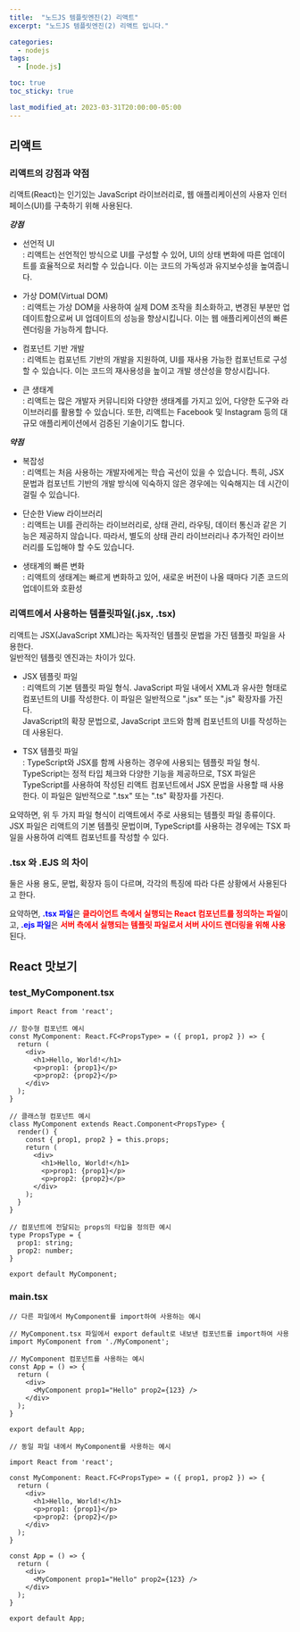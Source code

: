 ```yaml
---
title:  "노드JS 템플릿엔진(2) 리액트"
excerpt: "노드JS 템플릿엔진(2) 리액트 입니다."

categories:
  - nodejs
tags:
  - [node.js]

toc: true
toc_sticky: true

last_modified_at: 2023-03-31T20:00:00-05:00
---
```


## 리액트
### 리액트의 강점과 약점
리액트(React)는 인기있는 JavaScript 라이브러리로, 웹 애플리케이션의 사용자 인터페이스(UI)를 구축하기 위해 사용된다.

***강점***  
- 선언적 UI  
    : 리액트는 선언적인 방식으로 UI를 구성할 수 있어, UI의 상태 변화에 따른 업데이트를 효율적으로 처리할 수 있습니다. 이는 코드의 가독성과 유지보수성을 높여줍니다.

- 가상 DOM(Virtual DOM)  
    : 리액트는 가상 DOM을 사용하여 실제 DOM 조작을 최소화하고, 변경된 부분만 업데이트함으로써 UI 업데이트의 성능을 향상시킵니다. 이는 웹 애플리케이션의 빠른 렌더링을 가능하게 합니다.

- 컴포넌트 기반 개발  
    : 리액트는 컴포넌트 기반의 개발을 지원하여, UI를 재사용 가능한 컴포넌트로 구성할 수 있습니다. 이는 코드의 재사용성을 높이고 개발 생산성을 향상시킵니다.

- 큰 생태계  
    : 리액트는 많은 개발자 커뮤니티와 다양한 생태계를 가지고 있어, 다양한 도구와 라이브러리를 활용할 수 있습니다. 또한, 리액트는 Facebook 및 Instagram 등의 대규모 애플리케이션에서 검증된 기술이기도 합니다.
  
***약점***  
- 복잡성  
: 리액트는 처음 사용하는 개발자에게는 학습 곡선이 있을 수 있습니다. 특히, JSX 문법과 컴포넌트 기반의 개발 방식에 익숙하지 않은 경우에는 익숙해지는 데 시간이 걸릴 수 있습니다.

- 단순한 View 라이브러리  
: 리액트는 UI를 관리하는 라이브러리로, 상태 관리, 라우팅, 데이터 통신과 같은 기능은 제공하지 않습니다. 따라서, 별도의 상태 관리 라이브러리나 추가적인 라이브러리를 도입해야 할 수도 있습니다.

- 생태계의 빠른 변화  
: 리액트의 생태계는 빠르게 변화하고 있어, 새로운 버전이 나올 때마다 기존 코드의 업데이트와 호환성


### 

### 리액트에서 사용하는 템플릿파일(.jsx, .tsx)
리액트는 JSX(JavaScript XML)라는 독자적인 템플릿 문법을 가진 템플릿 파일을 사용한다.  
일반적인 템플릿 엔진과는 차이가 있다. 

- JSX 템플릿 파일  
  : 리액트의 기본 템플릿 파일 형식. JavaScript 파일 내에서 XML과 유사한 형태로 컴포넌트의 UI를 작성한다. 이 파일은 일반적으로 ".jsx" 또는 ".js" 확장자를 가진다.  
  JavaScript의 확장 문법으로, JavaScript 코드와 함께 컴포넌트의 UI를 작성하는데 사용된다.

- TSX 템플릿 파일  
  : TypeScript와 JSX를 함께 사용하는 경우에 사용되는 템플릿 파일 형식. TypeScript는 정적 타입 체크와 다양한 기능을 제공하므로, TSX 파일은 TypeScript를 사용하여 작성된 리액트 컴포넌트에서 JSX 문법을 사용할 때 사용한다. 이 파일은 일반적으로 ".tsx" 또는 ".ts" 확장자를 가진다.

요약하면, 위 두 가지 파일 형식이 리액트에서 주로 사용되는 템플릿 파일 종류이다. JSX 파일은 리액트의 기본 템플릿 문법이며, TypeScript를 사용하는 경우에는 TSX 파일을 사용하여 리액트 컴포넌트를 작성할 수 있다.
  

### .tsx 와 .EJS 의 차이
둘은 사용 용도, 문법, 확장자 등이 다르며, 각각의 특징에 따라 다른 상황에서 사용된다고 한다.  
  
요약하면, <span style="color:blue"><b>.tsx 파일</b></span>은 <span style="color:red"><b>클라이언트 측에서 실행되는 React 컴포넌트를 정의하는 파일</b></span>이고, <span style="color:blue"><b>.ejs 파일</b></span>은 <span style="color:red"><b>서버 측에서 실행되는 템플릿 파일로서 서버 사이드 렌더링을 위해 사용</b></span>된다. 


## React 맛보기
### test_MyComponent.tsx
```tsx
import React from 'react';

// 함수형 컴포넌트 예시
const MyComponent: React.FC<PropsType> = ({ prop1, prop2 }) => {
  return (
    <div>
      <h1>Hello, World!</h1>
      <p>prop1: {prop1}</p>
      <p>prop2: {prop2}</p>
    </div>
  );
}

// 클래스형 컴포넌트 예시
class MyComponent extends React.Component<PropsType> {
  render() {
    const { prop1, prop2 } = this.props;
    return (
      <div>
        <h1>Hello, World!</h1>
        <p>prop1: {prop1}</p>
        <p>prop2: {prop2}</p>
      </div>
    );
  }
}

// 컴포넌트에 전달되는 props의 타입을 정의한 예시
type PropsType = {
  prop1: string;
  prop2: number;
}

export default MyComponent;

```

### main.tsx
```tsx
// 다른 파일에서 MyComponent를 import하여 사용하는 예시

// MyComponent.tsx 파일에서 export default로 내보낸 컴포넌트를 import하여 사용
import MyComponent from './MyComponent';

// MyComponent 컴포넌트를 사용하는 예시
const App = () => {
  return (
    <div>
      <MyComponent prop1="Hello" prop2={123} />
    </div>
  );
}

export default App;

```

```tsx
// 동일 파일 내에서 MyComponent를 사용하는 예시

import React from 'react';

const MyComponent: React.FC<PropsType> = ({ prop1, prop2 }) => {
  return (
    <div>
      <h1>Hello, World!</h1>
      <p>prop1: {prop1}</p>
      <p>prop2: {prop2}</p>
    </div>
  );
}

const App = () => {
  return (
    <div>
      <MyComponent prop1="Hello" prop2={123} />
    </div>
  );
}

export default App;

```